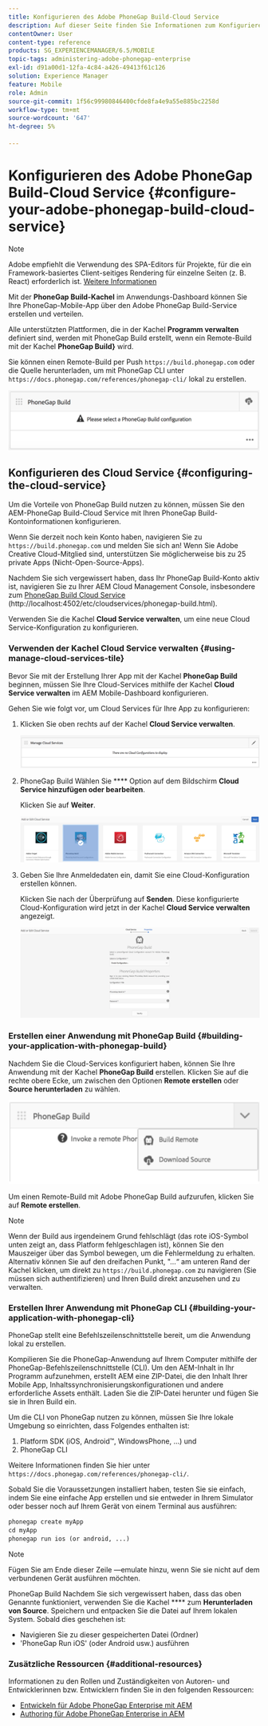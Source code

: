 ```yaml
---
title: Konfigurieren des Adobe PhoneGap Build-Cloud Service
description: Auf dieser Seite finden Sie Informationen zum Konfigurieren der Cloud Services und zum Erstellen Ihres Programms mit PhoneGap Build.
contentOwner: User
content-type: reference
products: SG_EXPERIENCEMANAGER/6.5/MOBILE
topic-tags: administering-adobe-phonegap-enterprise
exl-id: d91a00d1-12fa-4c84-a426-49413f61c126
solution: Experience Manager
feature: Mobile
role: Admin
source-git-commit: 1f56c99980846400cfde8fa4e9a55e885bc2258d
workflow-type: tm+mt
source-wordcount: '647'
ht-degree: 5%

---
```


# Konfigurieren des Adobe PhoneGap Build-Cloud Service {#configure-your-adobe-phonegap-build-cloud-service}

>[!NOTE]
>
>Adobe empfiehlt die Verwendung des SPA-Editors für Projekte, für die ein Framework-basiertes Client-seitiges Rendering für einzelne Seiten (z. B. React) erforderlich ist. [Weitere Informationen](/help/sites-developing/spa-overview.md)

Mit der **PhoneGap Build-Kachel** im Anwendungs-Dashboard können Sie Ihre PhoneGap-Mobile-App über den Adobe PhoneGap Build-Service erstellen und verteilen.

Alle unterstützten Plattformen, die in der Kachel **Programm verwalten** definiert sind, werden mit PhoneGap Build erstellt, wenn ein Remote-Build mit der Kachel **PhoneGap Build}** wird.

Sie können einen Remote-Build per Push `https://build.phonegap.com` oder die Quelle herunterladen, um mit PhoneGap CLI unter `https://docs.phonegap.com/references/phonegap-cli/` lokal zu erstellen.

![PhoneGap Build-Kachel](assets/chlimage_1-60.png)

## Konfigurieren des Cloud Service {#configuring-the-cloud-service}

Um die Vorteile von PhoneGap Build nutzen zu können, müssen Sie den AEM-PhoneGap Build-Cloud Service mit Ihren PhoneGap Build-Kontoinformationen konfigurieren.

Wenn Sie derzeit noch kein Konto haben, navigieren Sie zu `https://build.phonegap.com` und melden Sie sich an! Wenn Sie Adobe Creative Cloud-Mitglied sind, unterstützen Sie möglicherweise bis zu 25 private Apps (Nicht-Open-Source-Apps).

Nachdem Sie sich vergewissert haben, dass Ihr PhoneGap Build-Konto aktiv ist, navigieren Sie zu Ihrer AEM Cloud Management Console, insbesondere zum [PhoneGap Build Cloud Service ](http://localhost:4502/etc/cloudservices/phonegap-build.html) (http://localhost:4502/etc/cloudservices/phonegap-build.html).

Verwenden Sie die Kachel **Cloud Service verwalten**, um eine neue Cloud Service-Konfiguration zu konfigurieren.

### Verwenden der Kachel Cloud Service verwalten {#using-manage-cloud-services-tile}

Bevor Sie mit der Erstellung Ihrer App mit der Kachel **PhoneGap Build** beginnen, müssen Sie Ihre Cloud-Services mithilfe der Kachel **Cloud Service verwalten** im AEM Mobile-Dashboard konfigurieren.

Gehen Sie wie folgt vor, um Cloud Services für Ihre App zu konfigurieren:

1. Klicken Sie oben rechts auf der Kachel **Cloud Service verwalten**.

   ![chlimage_1-61](assets/chlimage_1-61.png)

1. PhoneGap Build Wählen Sie **** Option auf dem Bildschirm **Cloud Service hinzufügen oder bearbeiten**.

   Klicken Sie auf **Weiter**.

   ![chlimage_1-62](assets/chlimage_1-62.png)

1. Geben Sie Ihre Anmeldedaten ein, damit Sie eine Cloud-Konfiguration erstellen können.

   Klicken Sie nach der Überprüfung auf **Senden**. Diese konfigurierte Cloud-Konfiguration wird jetzt in der Kachel **Cloud Service verwalten** angezeigt.

   ![chlimage_1-63](assets/chlimage_1-63.png)

### Erstellen einer Anwendung mit PhoneGap Build {#building-your-application-with-phonegap-build}

Nachdem Sie die Cloud-Services konfiguriert haben, können Sie Ihre Anwendung mit der Kachel **PhoneGap Build** erstellen. Klicken Sie auf die rechte obere Ecke, um zwischen den Optionen **Remote erstellen** oder **Source herunterladen** zu wählen.

![chlimage_1-64](assets/chlimage_1-64.png)

Um einen Remote-Build mit Adobe PhoneGap Build aufzurufen, klicken Sie auf **Remote erstellen**.

>[!NOTE]
>
>Wenn der Build aus irgendeinem Grund fehlschlägt (das rote iOS-Symbol unten zeigt an, dass Platform fehlgeschlagen ist), können Sie den Mauszeiger über das Symbol bewegen, um die Fehlermeldung zu erhalten. Alternativ können Sie auf den dreifachen Punkt, &quot;…“ am unteren Rand der Kachel klicken, um direkt zu `https://build.phonegap.com` zu navigieren (Sie müssen sich authentifizieren) und Ihren Build direkt anzusehen und zu verwalten.

### Erstellen Ihrer Anwendung mit PhoneGap CLI {#building-your-application-with-phonegap-cli}

PhoneGap stellt eine Befehlszeilenschnittstelle bereit, um die Anwendung lokal zu erstellen.

Kompilieren Sie die PhoneGap-Anwendung auf Ihrem Computer mithilfe der PhoneGap-Befehlszeilenschnittstelle (CLI). Um den AEM-Inhalt in Ihr Programm aufzunehmen, erstellt AEM eine ZIP-Datei, die den Inhalt Ihrer Mobile App, Inhaltssynchronisierungskonfigurationen und andere erforderliche Assets enthält. Laden Sie die ZIP-Datei herunter und fügen Sie sie in Ihren Build ein.

Um die CLI von PhoneGap nutzen zu können, müssen Sie Ihre lokale Umgebung so einrichten, dass Folgendes enthalten ist:

1. Platform SDK (iOS, Android™, WindowsPhone, …) und
1. PhoneGap CLI

Weitere Informationen finden Sie hier unter `https://docs.phonegap.com/references/phonegap-cli/`.

Sobald Sie die Voraussetzungen installiert haben, testen Sie sie einfach, indem Sie eine einfache App erstellen und sie entweder in Ihrem Simulator oder besser noch auf Ihrem Gerät von einem Terminal aus ausführen:

```xml
phonegap create myApp
cd myApp
phonegap run ios (or android, ...)
```

>[!NOTE]
>
>Fügen Sie am Ende dieser Zeile —emulate hinzu, wenn Sie sie nicht auf dem verbundenen Gerät ausführen möchten.

PhoneGap Build Nachdem Sie sich vergewissert haben, dass das oben Genannte funktioniert, verwenden Sie die Kachel **** zum **Herunterladen von Source**. Speichern und entpacken Sie die Datei auf Ihrem lokalen System. Sobald dies geschehen ist:

* Navigieren Sie zu dieser gespeicherten Datei (Ordner)
* &#39;PhoneGap Run iOS&#39; (oder Android usw.) ausführen

### Zusätzliche Ressourcen {#additional-resources}

Informationen zu den Rollen und Zuständigkeiten von Autoren- und Entwicklerinnen bzw. Entwicklern finden Sie in den folgenden Ressourcen:

* [Entwickeln für Adobe PhoneGap Enterprise mit AEM](/help/mobile/developing-in-phonegap.md)
* [Authoring für Adobe PhoneGap Enterprise in AEM](/help/mobile/phonegap.md)
